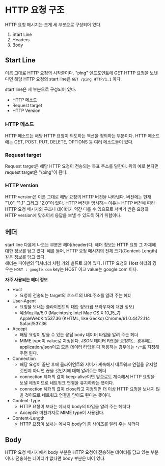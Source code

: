 # HTTP 요청 구조

HTTP 요청 메시지는 크게 세 부분으로 구성되어 있다.

1. Start Line
2. Headers
3. Body

## Start Line

이름 그대로 HTTP 요청의 시작줄이다. "ping" 엔드포인트에 GET HTTP 요청을 보낸다면 해당 HTTP 요청의 start line은
`GET /ping HTTP/1.1`
이다.

start line은 세 부분으로 구성되어 있다.

- HTTP 메소드
- Request target
- HTTP Version

### HTTP 메소드

HTTP 메소드는 해당 HTTP 요청이 의도하는 액션을 정의하는 부분이다. HTTP 메소드에는 GET, POST, PUT, DELETE, OPTIONS 등 여러 메소드들이 있다.

### Request target

Request target은 해당 HTTP 요청이 전송되는 목표 주소를 말한다. 위의 예로 본다면 request target은 "/ping"이 된다.

### HTTP version

HTTP version은 이름 그대로 해당 요청의 HTTP 버전을 나타낸다. 버전에는 현재 "1.0", "1.1" 그리고 "2.0"이 있다.
HTTP 버전을 명시하는 이유는 HTTP 버전에 따라 HTTP 요청 메시지의 구조나 데이터가 약간 다를 수 있으므로 서버가 받은 요청의 HTTP version에 맞추어서 응답을 보낼 수 있도록 하기 위함이다.

## 헤더

start line 다음에 나오는 부분은 헤더(header)다. 헤더 정보는 HTTP 요청 그 자체에 대한 정보를 담고 있다. 예를 들어, HTTP 요청 메시지의 전체 크기(Content-Length) 같은 정보를 담고 있다.  
헤더는 파이썬의 딕셔너리 처럼 키와 밸류로 되어 있다.
HTTP 요청의 Host 헤더의 경우는
`HOST : google.com`
key는 HOST 이고 value는 google.com 이다.

**자주 사용되는 헤더 정보**

- Host
  - 요청이 전송되는 target의 호스트의 URL주소를 알려 주는 헤더
- User-Agent
  - 요청을 보내는 클라이언트의 대한 정보(웹 브라우저에 대한 정보)
  - 예:Mozilla/5.0 (Macintosh; Intel Mac OS X 10_15_7) AppleWebKit/537.36 (KHTML, like Gecko) Chrome/91.0.4472.114 Safari/537.36
- Accept
  - 해당 요청이 받을 수 있는 응답 body 데이터 타입을 알려 주는 헤더
  - MIME type이 value로 지정된다. JSON 데이터 타입을 요청하는 경우에는 application/json이고 모든 데이터 타입을 다 허용하는 경우에는 `*/*`로 지정해 주면 된다.
- Connection
  - 해당 요청이 끝난 후에 클라이언트와 서버가 계속해서 네트워크 연결을 유지할 것인지 아니면 끊을 것인지에 대해 알려주는 헤더
  - connection 헤더의 값이 keep-alive이면 앞으로도 계속해서 HTTP 요청을 보낼 에정이므로 네트워크 연결을 유지하라는 뜻이다.
  - connection 헤더의 값이 close라고 지정되면 더 이상 HTTP 요청을 보내지 않을 것이므로 네트워크 연결을 닫아도 된다는 뜻이다.
- Content-Type
  - HTTP 요청이 보내는 메시지 body의 타입을 알려 주는 헤더다
  - Accept와 마찬가지로 MIME type이 사용된다.
- Content-Length
  - HTTP 요청이 보내는 메시지 body의 총 사이즈를 알려 주는 헤더다

## Body

HTTP 요청 메시지에서 body 부분은 HTTP 요청이 전송하는 데이터를 담고 있는 부분이다. 전송하는 데이터가 없다면 body 부분은 비어 있다.
